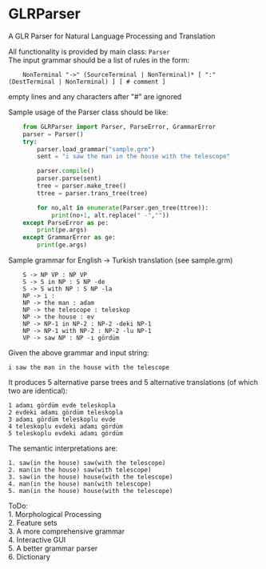 # GLRParser
A GLR Parser for Natural Language Processing and Translation  

All functionality is provided by main class: `Parser`  
The input grammar should be a list of rules in the form:  
```
    NonTerminal "->" (SourceTerminal | NonTerminal)* [ ":" (DestTerminal | NonTerminal) ] [ # comment ]
```
empty lines and any characters after "#" are ignored 

Sample usage of the Parser class should be like:

```python
	from GLRParser import Parser, ParseError, GrammarError
    parser = Parser()
    try:
        parser.load_grammar("sample.grm")
        sent = "i saw the man in the house with the telescope"

        parser.compile()
        parser.parse(sent)
        tree = parser.make_tree()
        ttree = parser.trans_tree(tree)

        for no,alt in enumerate(Parser.gen_tree(ttree)):
            print(no+1, alt.replace(" -",""))
    except ParseError as pe:
        print(pe.args)
    except GrammarError as ge:
        print(ge.args)
```

Sample grammar for English -> Turkish translation (see sample.grm) 
```
    S -> NP VP : NP VP  
    S -> S in NP : S NP -de  
    S -> S with NP : S NP -la  
    NP -> i :   
    NP -> the man : adam  
    NP -> the telescope : teleskop  
    NP -> the house : ev  
    NP -> NP-1 in NP-2 : NP-2 -deki NP-1  
    NP -> NP-1 with NP-2 : NP-2 -lu NP-1  
    VP -> saw NP : NP -ı gördüm  
```

Given the above grammar and input string:
```
i saw the man in the house with the telescope
```

It produces 5 alternative parse trees and 5 alternative translations (of which two are identical):
```
1 adamı gördüm evde teleskopla
2 evdeki adamı gördüm teleskopla
3 adamı gördüm teleskoplu evde
4 teleskoplu evdeki adamı gördüm
5 teleskoplu evdeki adamı gördüm
```
The semantic interpretations are:
```
1. saw(in the house) saw(with the telescope)
2. man(in the house) saw(with telescope) 
3. saw(in the house) house(with the telescope)
4. man(in the house) man(with telescope)
5. man(in the house) house(with the telescope)
```    
ToDo:  
    1. Morphological Processing  
    2. Feature sets  
    3. A more comprehensive grammar  
    4. Interactive GUI  
    5. A better grammar parser  
    6. Dictionary  
